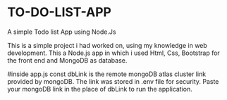 # TO-DO-LIST-APP

A simple Todo list App using Node.Js

This is a simple project i had worked on, using my knowledge in web development. This a Node.js app in which i used Html, Css, Bootstrap for the front end and MongoDB as database.

#inside app.js
const dbLink is the remote mongoDB atlas cluster link provided by mongoDB. The link was stored in .env file for security. Paste your mongoDB link in the place of dbLink to run the application.   
